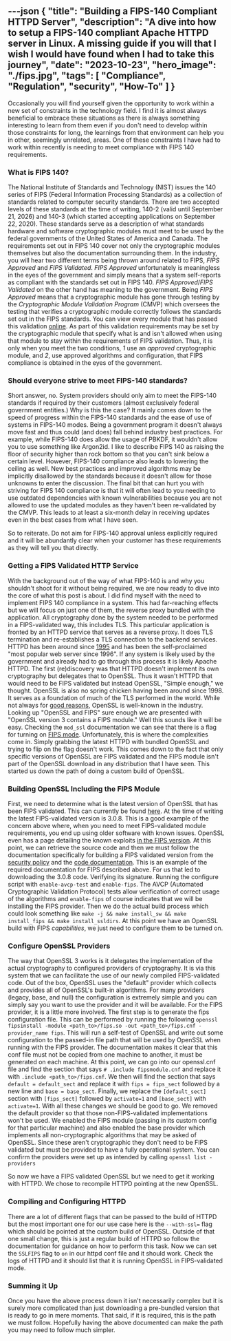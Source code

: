 ---json
{
  "title": "Building a FIPS-140 Compliant HTTPD Server",
  "description": "A dive into how to setup a FIPS-140 compliant Apache HTTPD server in Linux. A missing guide if you will that I wish I would have found when I had to take this journey",
  "date": "2023-10-23",
  "hero_image": "./fips.jpg",
  "tags": [
    "Compliance",
    "Regulation",
    "security",
    "How-To"
  ]
}
---

Occasionally you will find yourself given the opportunity to work within a new set of constraints in the technology field. I find it is almost always beneficial to embrace these situations as there is always something interesting to learn from them even if you don't need to develop within those constraints for long, the learnings from that environment can help you in other, seemingly unrelated, areas. One of these constraints I have had to work within recently is needing to meet compliance with FIPS 140 requirements. 

### What is FIPS 140?

The National Institute of Standards and Technology (NIST) issues the 140 series of FIPS (Federal Information Processing Standards) as a collection of standards related to computer security standards. There are two accepted levels of these standards at the time of writing, 140-2 (valid until September 21, 2026) and 140-3 (which started accepting applications on September 22, 2020). These standards serve as a description of what standards hardware and software cryptographic modules must meet to be used by the federal governments of the United States of America and Canada. The requirements set out in FIPS 140 cover not only the cryptographic modules themselves but also the documentation surrounding them. In the industry, you will hear two different terms being thrown around related to FIPS, _FIPS Approved_ and _FIPS Validated_.  _FIPS Approved_ unfortunately is meaningless in the eyes of the government and simply means that a system self-reports as compliant with the standards set out in FIPS 140. _FIPS Approved_/_FIPS Validated_ on the other hand has meaning to the government. Being _FIPS Approved_ means that a cryptographic module has gone through testing by the _Cryptographic Module Validation Program_ (CMVP) which oversees the testing that verifies a cryptographic module correctly follows the standards set out in the FIPS standards. You can view every module that has passed this validation [online](https://csrc.nist.gov/projects/cryptographic-module-validation-program/validated-modules/search). As part of this validation requirements may be set by the cryptographic module that specify what is and isn't allowed when using that module to stay within the requirements of FIPS validation. Thus, it is only when you meet the two conditions, _1_ use an _approved_ cryptographic module, and _2_, use approved algorithms and configuration, that FIPS compliance is obtained in the eyes of the government. 

### Should everyone strive to meet FIPS-140 standards? 

Short answer, no. System providers should only aim to meet the FIPS-140 standards if required by their customers (almost exclusively federal government entities.) Why is this the case? It mainly comes down to the speed of progress within the FIPS-140 standards and the ease of use of systems in FIPS-140 modes. Being a government program it doesn't always move fast and thus could (and does) fall behind industry best practices. For example, while FIPS-140 does allow the usage of PBKDF, it wouldn't allow you to use something like Argon2id. I like to describe FIPS 140 as raising the floor of security higher than rock bottom so that you can't sink below a certain level. However, FIPS-140 compliance also leads to lowering the ceiling as well. New best practices and improved algorithms may be implicitly disallowed by the standards because it doesn't allow for those unknowns to enter the discussion. The final bit that can hurt you with striving for FIPS 140 compliance is that it will often lead to you needing to use outdated dependencies with known vulnerabilities because you are not allowed to use the updated modules as they haven't been re-validated by the CMVP. This leads to at least a six-month delay in receiving updates even in the best cases from what I have seen. 

So to reiterate. Do not aim for FIPS-140 approval unless explicitly required and it will be abundantly clear when your customer has these requirements as they will tell you that directly. 

### Getting a FIPS Validated HTTP Service

With the background out of the way of what FIPS-140 is and why you shouldn't shoot for it without being required, we are now ready to dive into the core of what this post is about. I did find myself with the need to implement FIPS 140 compliance in a system. This had far-reaching effects but we will focus on just one of them, the reverse proxy bundled with the application. All cryptography done by the system needed to be performed in a FIPS-validated way, this includes TLS. This particular application is fronted by an HTTPD service that serves as a reverse proxy. It does TLS termination and re-establishes a TLS connection to the backend services. HTTPD has been around since [1995](https://httpd.apache.org/) and has been the self-proclaimed "most popular web server since 1996". If any system is likely used by the government and already had to go through this process it is likely Apache HTTPD. The first (re)discovery was that HTTPD doesn't implement its own cryptography but delegates that to OpenSSL. Thus it wasn't HTTPD that would need to be FIPS validated but instead OpenSSL, "Simple enough," we thought. OpenSSL is also no spring chicken having been around since 1998. It serves as a foundation of much of the TLS performed in the world. While not always for [good reasons](https://en.wikipedia.org/wiki/Heartbleed), OpenSSL is well-known in the industry.  Looking up "OpenSSL and FIPS" sure enough we are presented with "OpenSSL version 3 contains a FIPS module." Well this sounds like it will be easy. Checking the `mod_ssl` documentation we can see that there is a flag for turning on [FIPS mode](https://httpd.apache.org/docs/current/mod/mod_ssl.html#sslfips). Unfortunately, this is where the complexities come in. Simply grabbing the latest HTTPD with bundled OpenSSL and trying to flip on the flag doesn't work. This comes down to the fact that only specific versions of OpenSSL are FIPS validated and the FIPS module isn't part of the OpenSSL download in any distribution that I have seen. This started us down the path of doing a custom build of OpenSSL. 

### Building OpenSSL Including the FIPS Module

First, we need to determine what is the latest version of OpenSSL that has been FIPS validated. This can currently be found [here](https://www.openssl.org/source/). At the time of writing the latest FIPS-validated version is 3.0.8. This is a good example of the concern above where, when you need to meet FIPS-validated module requirements, you end up using older software with known issues. OpenSSL even has a page detailing the known exploits [in the FIPS version](https://www.openssl.org/news/fips-cve.html). At this point, we can retrieve the source code and then we must follow the documentation specifically for building a FIPS validated version from the [security policy](https://www.openssl.org/source/fips-doc/openssl-3.0.8-security-policy-2023-05-05.pdf) and the [code documentation](https://github.com/openssl/openssl/blob/master/README-FIPS.md). This is an example of the required documentation for FIPS described above. For us that led to downloading the 3.0.8 code. Verifying its signature. Running the configure script with `enable-avcp-test` and `enable-fips`. The AVCP (Automated Cryptographic Validation Protocol) tests allow verification of correct usage of the algorithms and `enable-fips` of course indicates that we will be installing the FIPS provider. Then we do the actual build process which could look something like `make -j && make install_sw && make install_fips && make install_ssldirs`. At this point we have an OpenSSL build with FIPS _capabilities_, we just need to configure them to be turned on. 

### Configure OpenSSL Providers

The way that OpenSSL 3 works is it delegates the implementation of the actual cryptography to configured providers of cryptography. It is via this system that we can facilitate the use of our newly compiled FIPS-validated code. Out of the box, OpenSSL uses the "default" provider which collects and provides all of OpenSSL's built-in algorithms. For many providers (legacy, base, and null) the configuration is extremely simple and you can simply say you want to use the provider and it will be available. For the FIPS provider, it is a little more involved. The first step is to generate the fips configuration file. This can be performed by running the following `openssl fipsinstall -module <path_to>/fips.so -out <path_to>/fips.cnf -provider_name fips`. This will run a self-test of OpenSSL and write out some configuration to the passed-in file path that will be used by OpenSSL when running with the FIPS provider. The documentation makes it clear that this conf file must not be copied from one machine to another, it must be generated on each machine. At this point, we can go into our openssl.cnf file and find the section that says `# .include fipsmodule.cnf` and replace it with `.include <path_to>/fips.cnf`. We then will find the section that says `default = default_sect` and replace it with `fips = fips_sect` followed by a new line and `base = base_sect`. Finally, we replace the `[default_sect]` section with `[fips_sect]` followed by `activate=1` and `[base_sect]` with `activate=1`. With all these changes we should be good to go. We removed the default provider so that those non-FIPS-validated implementations won't be used. We enabled the FIPS module (passing in its custom config for that particular machine) and also enabled the base provider which implements all non-cryptographic algorithms that may be asked of OpenSSL. Since these aren't cryptographic they don't need to be FIPS validated but must be provided to have a fully operational system. You can confirm the providers were set up as intended by calling `openssl list -providers`

So now we have a FIPS validated OpenSSL but we need to get it working with HTTPD. We chose to recompile HTTPD pointing at the new OpenSSL. 

### Compiling and Configuring HTTPD

There are a lot of different flags that can be passed to the build of HTTPD but the most important one for our use case here is the `--with-ssl=` flag which should be pointed at the custom build of OpenSSL. Outside of that one small change, this is just a regular build of HTTPD so follow the documentation for guidance on how to perform this task. Now we can set the `SSLFIPS` flag to `on` in our httpd conf file and it should work. Check the logs of HTTPD and it should list that it is running OpenSSL in FIPS-validated mode. 

### Summing it Up

Once you have the above process down it isn't necessarily complex but it is surely more complicated than just downloading a pre-bundled version that is ready to go in mere moments. That said, if it is required, this is the path we must follow. Hopefully having the above documented can make the path you may need to follow much simpler. 